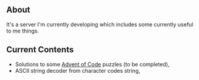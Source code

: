 ## About

It's a server I'm currently developing which includes some currently useful to me things.

## Current Contents

- Solutions to some [Advent of Code](https://adventofcode.com) puzzles (to be completed),
- ASCII string decoder from character codes string, 
